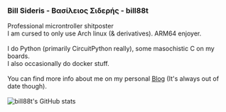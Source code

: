 ### Bill Sideris - Βασίλειος Σιδερής -  bill88t
Professional microntroller shitposter<br />
I am cursed to only use Arch linux (& derivatives). ARM64 enjoyer.<br />
<br />
I do Python (primarily CircuitPython really), some masochistic C on my boards.<br />
I also occasionally do docker stuff.<br />
<br />
You can find more info about me on my personal [Blog](https://port1.cf/) (It's always out of date though).<br />
<br />
![bill88t's GitHub stats](https://github-readme-stats.vercel.app/api?username=bill88t&show_icons=true&theme=radical)

